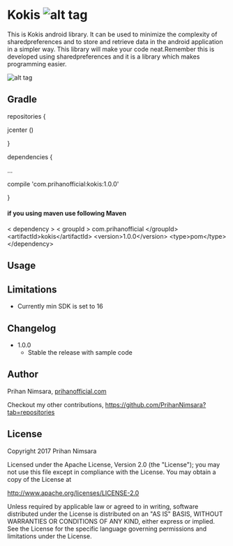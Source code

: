 # Kokis                  ![alt tag](https://api.bintray.com/packages/prihannimsara/KokisRepository/kokis/images/download.svg)


This is Kokis android library. It can be used to minimize the complexity of sharedpreferences and to store and retrieve data in the android application in a simpler way. This library will make your code neat.Remember this is developed using sharedpreferences and it is a library which makes programming easier.


![alt tag](https://user-images.githubusercontent.com/29063580/27034382-23bcc2ca-4f9b-11e7-8189-f8ddada96a20.jpg)

## Gradle

repositories \{

   jcenter \(\)
   
\}

dependencies \{
  
  ...
 
 compile 'com.prihanofficial:kokis:1.0.0'
    
\}

#### if you using maven use following Maven

\< dependency \>
  \< groupId \> com.prihanofficial \<\/groupId\>
  \<artifactId\>kokis\<\/artifactId\>
  \<version\>1.0.0\<\/version\>
  \<type\>pom\<\/type\>
\<\/dependency\>

## Usage

## Limitations

- Currently min SDK is set to 16

## Changelog

- 1.0.0
    - Stable the release with sample code

## Author

Prihan Nimsara, [prihanofficial.com](http://prihanofficial.com)

Checkout my other contributions, https://github.com/PrihanNimsara?tab=repositories

## License

Copyright 2017 Prihan Nimsara

Licensed under the Apache License, Version 2.0 (the "License"); you may not use this file except in compliance with the License. You may obtain a copy of the License at

http://www.apache.org/licenses/LICENSE-2.0

Unless required by applicable law or agreed to in writing, software distributed under the License is distributed on an "AS IS" BASIS, WITHOUT WARRANTIES OR CONDITIONS OF ANY KIND, either express or implied. See the License for the specific language governing permissions and limitations under the License.
